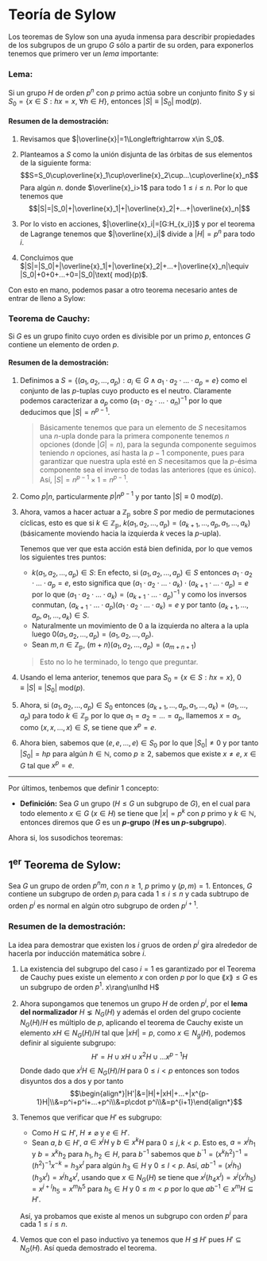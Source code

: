# Teoría de Sylow
Los teoremas de Sylow son una ayuda inmensa para describir propiedades de los subgrupos de un grupo $G$ sólo a partir de su orden, para exponerlos tenemos que primero ver un *lema* importante:
### Lema:
Si un grupo $H$ de orden $p^n$ con $p$ primo actúa sobre un conjunto finito $S$ y si $S_0=\{x\in S:hx=x,\ \forall h\in H\}$, entonces $|S|\equiv|S_0|\text{ mod}(p)$.

#### Resumen de la demostración:
1. Revisamos que $|\overline{x}|=1\Longleftrightarrow x\in S_0$. 
2. Planteamos a $S$ como la unión disjunta de las órbitas de sus elementos de la siguiente forma:
    $$S=S_0\cup\overline{x}_1\cup\overline{x}_2\cup...\cup\overline{x}_n$$
    Para algún $n$. donde $\overline{x}_i>1$ para todo $1\leq i\leq n$. Por lo que tenemos que
    $$|S|=|S_0|+|\overline{x}_1|+|\overline{x}_2|+...+|\overline{x}_n|$$

3. Por lo visto en acciones, $|\overline{x}_i|=[G:H_{x_i}]$ y por el teorema de Lagrange tenemos que $|\overline{x}_i|$ divide a $|H|=p^n$ para todo $i$.
4. Concluimos que $|S|=|S_0|+|\overline{x}_1|+|\overline{x}_2|+...+|\overline{x}_n|\equiv |S_0|+0+0+...+0=|S_0|\text{ mod}(p)$.

Con esto en mano, podemos pasar a otro teorema necesario antes de entrar de lleno a Sylow:

### Teorema de Cauchy:
Si $G$ es un grupo finito cuyo orden es divisible por un primo $p$, entonces $G$ contiene un elemento de orden $p$.
#### Resumen de la demostración:
1. Definimos a $S=\{(a_1,a_2,...,a_p):a_i\in G\land a_1\cdot a_2\cdot...\cdot a_p=e\}$ como el conjunto de las $p$-tuplas cuyo producto es el neutro. Claramente podemos caracterizar a $a_p$ como $(a_1\cdot a_2\cdot...\cdot a_n)^{-1}$ por lo que deducimos que $|S|=n^{p-1}$.

    > Básicamente tenemos que para un elemento de $S$ necesitamos una $n$-upla donde para la primera componente tenemos $n$ opciones (donde $|G|=n$), para la segunda componente seguimos teniendo $n$ opciones, así hasta la $p-1$ componente, pues para garantizar que nuestra upla esté en $S$ necesitamos que la $p$-ésima componente sea el inverso de todas las anteriores (que es único). Así, $|S|=n^{p-1}\times 1=n^{p-1}$.
2. Como $p|n$, particularmente $p|n^{p-1}$ y por tanto $|S|\equiv0\text{ mod}(p)$.
3. Ahora, vamos a hacer actuar a $\mathbb{Z_p}$ sobre $S$ por medio de permutaciones cíclicas, esto es que si $k\in \mathbb{Z_p}$, $k(a_1,a_2,...,a_p)=(a_{k+1},...,a_p,a_1,...,a_k)$ (básicamente moviendo hacia la izquierda $k$ veces la $p$-upla).
    
    Tenemos que ver que esta acción está bien definida, por lo que vemos los siguientes tres puntos:
    - $k(a_1,a_2,...,a_p)\in S$: En efecto, si $(a_1,a_2,...,a_p)\in S$ entonces $a_1\cdot a_2\cdot...\cdot a_p=e$, esto significa que $(a_1\cdot a_2\cdot...\cdot a_k)\cdot(a_{k+1}\cdot...\cdot a_p)=e$ por lo que $(a_1\cdot a_2\cdot...\cdot a_k)=(a_{k+1}\cdot...\cdot a_p)^{-1}$ y como los inversos conmutan, $(a_{k+1}\cdot...\cdot a_p)(a_1\cdot a_2\cdot...\cdot a_k)=e$ y por tanto $(a_{k+1},...,a_p,a_1,...,a_k)\in S$.
    - Naturalmente un movimiento de $0$ a la izquierda no altera a la upla luego $0(a_1,a_2,...,a_p)=(a_1,a_2,...,a_p)$.
    - Sean $m,n\in\mathbb{Z_p}$, $(m+n)(a_1,a_2,...,a_p)=(a_{m+n+1})$
    > Esto no lo he terminado, lo tengo que preguntar.
4. Usando el lema anterior, tenemos que para $S_0=\{x\in S:hx=x\}$, $0\equiv|S|\equiv |S_0|\text{ mod}(p)$.
5. Ahora, si $(a_1,a_2,...,a_p)\in S_0$ entonces $(a_{k+1},...,a_p,a_1,...,a_k)=(a_1,...,a_p)$ para todo $k\in \mathbb{Z_p}$ por lo que $a_1=a_2=...=a_p$, llamemos $x=a_1$, como $(x,x,...,x)\in S$, se tiene que $x^p=e$.
6. Ahora bien, sabemos que $(e,e,...,e)\in S_0$ por lo que $|S_0|\neq 0$ y por tanto $|S_0|=hp$ para algún $h\in\mathbb{N}$, como $p\geq2$, sabemos que existe $x\neq e$, $x\in G$ tal que $x^p=e$.
------
Por últimos, tenbemos que definir 1 concepto:
- **Definición:** Sea $G$ un grupo ($H\leq G$ un subgrupo de $G$), en el cual para todo elemento $x\in G$ ($x\in H$) se tiene que $|x|=p^{k}$ con $p$ primo y $k\in\mathbb{N}$, entonces diremos que $G$ es un **$p$-grupo** (**$H$ es un $p$-subgrupo**).

Ahora si, los susodichos teoremas:

## $1^{\text{er}}\text{ Teorema de Sylow: }$
Sea $G$ un grupo de orden $p^nm$, con $n\geq1$, $p$ primo y $(p,m)=1$. Entonces, $G$ contiene un subgrupo de orden $p_i$ para cada $1\leq i\leq n$ y cada subtrupo de orden $p^i$ es normal en algún otro subgrupo de orden $p^{i+1}$.
### Resumen de la demostración:
La idea para demostrar que existen los $i$ gruos de orden $p^i$ gira alrededor de hacerla por inducción matemática sobre $i$.
1. La existencia del subgrupo del caso $i=1$ es garantizado por el Teorema de Cauchy pues existe un elemento $x$ con orden $p$ por lo que $\lang x \rang\leq G$ es un subgrupo de orden $p^1$. x\rang\unlhd H$
2. Ahora supongamos que tenemos un grupo $H$ de orden $p^i$, por el **lema del normalizador** $H\lneq N_G(H)$ y además el orden del grupo cociente $N_G(H)/H$ es múltiplo de $p$, aplicando el teorema de Cauchy existe un elemento $xH\in N_G(H)/H$ tal que $|xH|=p$, como $x\in N_g(H)$, podemos definir al siguiente subgrupo:
    $$H'=H\cup xH\cup x^2H\cup...x^{p-1}H$$
    Donde dado que $x^iH\in N_G(H)/H$ para $0\leq i<p$ entonces son todos disyuntos dos a dos y por tanto
    $$\begin{align*}|H'|&=|H|+|xH|+...+|x^{p-1}H|\\&=p^i+p^i+...+p^i\\&=p\cdot p^i\\&=p^{i+1}\end{align*}$$
3. Tenemos que verificar que $H'$ es subgrupo:
   - Como $H\subseteq H'$, $H\neq\varnothing$ y $e\in H'$.
   - Sean $a,b\in H'$, $a\in x^jH$ y $b\in x^kH$ para $0\leq j,k<p$. Esto es, $a=x^jh_1$ y $b=x^kh_2$ para $h_1,h_2\in H$, para $b^{-1}$ sabemos que $b^{⁻1}=(x^kh^2)^{-1}=(h^2)^{-1}x^{-k}=h_3x^l$ para algún $h_3\in H$ y $0\leq l<p$. Así, $ab^{-1}=(x^jh_1)(h_3x^l)=x^jh_4x^l$, usando que $x\in N_G(H)$ se tiene que $x^j(h_4x^l)=x^j(x^lh_5)=x^{j+l}h_5=x^mh^5$ para $h_5\in H$ y $0\leq m<p$ por lo que $ab^{-1}\in x^mH\subseteq H'$.
    
    Así, ya probamos que existe al menos un subgrupo con orden $p^i$ para cada $1\leq i\leq n$.
4. Vemos que con el paso inductivo ya tenemos que $H\unlhd H'$ pues $H'\subseteq N_G(H)$. Así queda demostrado el teorema.